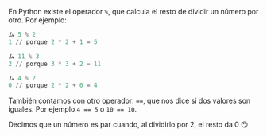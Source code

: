 En Python existe el operador `%`, que calcula el resto de dividir un número por otro. Por ejemplo:


```python
ム 5 % 2
1 // porque 2 * 2 + 1 = 5

ム 11 % 3
2 // porque 3 * 3 + 2 = 11

ム 4 % 2
0 // porque 2 * 2 + 0 = 4
```

También contamos con otro operador: `==`, que nos dice si dos valores son iguales. Por ejemplo `4 == 5` o `10 == 10`.

Decimos que un número es par cuando, al dividirlo por 2, el resto da 0 :smirk:
